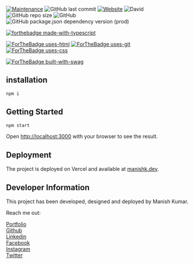 <p align="justify">

[![Maintenance](https://img.shields.io/maintenance/yes/2020?style=for-the-badge)](https://gitHub.com/manishprivet/aboutme) ![GitHub last commit](https://img.shields.io/github/last-commit/manishprivet/aboutme?style=for-the-badge)
[![Website](https://img.shields.io/website?down_color=blue&down_message=rocking&style=for-the-badge&up_color=blue&up_message=rocking&url=https%3A%2F%2Fmanishk.dev%2F)](https://manishk.dev)
![David](https://img.shields.io/david/manishprivet/aboutme?style=for-the-badge)
![GitHub repo size](https://img.shields.io/github/repo-size/manishprivet/aboutme?style=for-the-badge)
![GitHub](https://img.shields.io/github/license/manishprivet/aboutme?style=for-the-badge)
![GitHub package.json dependency version (prod)](https://img.shields.io/github/package-json/dependency-version/manishprivet/electify/react?style=for-the-badge)
<br>

[![forthebadge made-with-typescript](https://img.shields.io/badge/Made%20With-Typescript-blue?style=for-the-badge)](https://www.typescriptlang.org/)
<br>

[![ForTheBadge uses-html](http://ForTheBadge.com/images/badges/uses-html.svg)](https://www.w3schools.com/)
[![ForTheBadge uses-git](http://ForTheBadge.com/images/badges/uses-git.svg)](https://GitHub.com/)
[![ForTheBadge uses-css](http://ForTheBadge.com/images/badges/uses-css.svg)](https://www.w3.org/Style/CSS/Overview.en.html)
<br>

[![ForTheBadge built-with-swag](http://ForTheBadge.com/images/badges/built-with-swag.svg)](https://github.com/manishprivet/)

</p>

## installation

```bash
npm i
```

## Getting Started

```bash
npm start
```

Open [http://localhost:3000](http://localhost:3000) with your browser to see the result.

## Deployment

The project is deployed on Vercel and available at [manishk.dev](https://manishk.dev).

## Developer Information

This project has been developed, designed and deployed by Manish Kumar.

Reach me out:
<br>

[Portfolio](https://manishprivet.github.io)<br>
[Github](https://github.com/manishprivet)<br>
[Linkedin](https://linkedin.com/in/manishprivet)<br>
[Facebook](https://facebook.com/manishprivet)<br>
[Instagram](https://instagram.com/manishprivet)<br>
[Twitter](https://twitter.com/manishprivet)<br>
